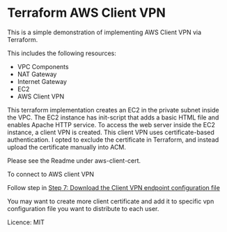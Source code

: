 # Terraform AWS Client VPN

This is a simple demonstration of implementing AWS Client VPN via Terraform.

This includes the following resources:

- VPC Components
- NAT Gateway
- Internet Gateway
- EC2
- AWS Client VPN
  
This terraform implementation creates an EC2 in the private subnet inside the VPC. 
The EC2 instance has init-script that adds a basic HTML  file and enables Apache HTTP service.
To access the web server inside the EC2 instance, a client VPN is created. This client VPN uses certificate-based authentication.
I opted to exclude the certificate in Terraform, and instead upload the certificate manually into ACM.

Please see the Readme under aws-client-cert.

To connect to AWS client VPN 

Follow step in [Step 7: Download the Client VPN endpoint configuration file](https://docs.aws.amazon.com/vpn/latest/clientvpn-admin/cvpn-getting-started.html#cvpn-getting-started-connect)

You may want to create more client certificate and add it to specific vpn configuration file you want to distribute to each user.

Licence: MIT